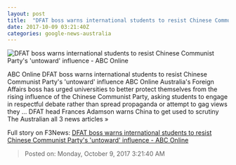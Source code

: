 ```yaml
---
layout: post
title:  "DFAT boss warns international students to resist Chinese Communist Party's 'untoward' influence - ABC Online"
date: 2017-10-09 03:21:40Z
categories: google-news-australia
---
```


![DFAT boss warns international students to resist Chinese Communist Party's 'untoward' influence - ABC Online](http://www.abc.net.au/news/image/9020490-1x1-700x700.jpg)

ABC Online DFAT boss warns international students to resist Chinese Communist Party's 'untoward' influence ABC Online Australia's Foreign Affairs boss has urged universities to better protect themselves from the rising influence of the Chinese Communist Party, asking students to engage in respectful debate rather than spread propaganda or attempt to gag views they ... DFAT head Frances Adamson warns China to get used to scrutiny The Australian all 3 news articles »


Full story on F3News: [DFAT boss warns international students to resist Chinese Communist Party's 'untoward' influence - ABC Online](http://www.f3nws.com/n/3EnPB)

> Posted on: Monday, October 9, 2017 3:21:40 AM
